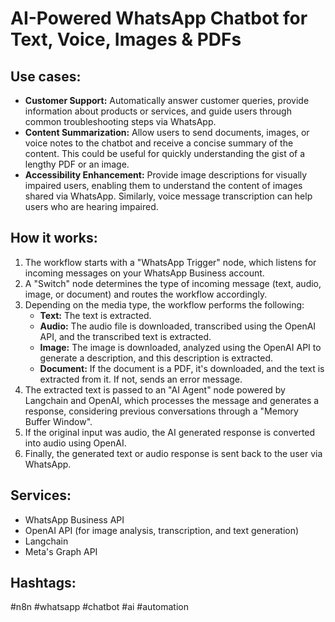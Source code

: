 # AI-Powered WhatsApp Chatbot for Text, Voice, Images & PDFs

## Use cases:

- **Customer Support:** Automatically answer customer queries, provide information about products or services, and guide users through common troubleshooting steps via WhatsApp.
- **Content Summarization:** Allow users to send documents, images, or voice notes to the chatbot and receive a concise summary of the content. This could be useful for quickly understanding the gist of a lengthy PDF or an image.
- **Accessibility Enhancement:** Provide image descriptions for visually impaired users, enabling them to understand the content of images shared via WhatsApp. Similarly, voice message transcription can help users who are hearing impaired.

## How it works:

1.  The workflow starts with a "WhatsApp Trigger" node, which listens for incoming messages on your WhatsApp Business account.
2.  A "Switch" node determines the type of incoming message (text, audio, image, or document) and routes the workflow accordingly.
3.  Depending on the media type, the workflow performs the following:
    *   **Text:** The text is extracted.
    *   **Audio:** The audio file is downloaded, transcribed using the OpenAI API, and the transcribed text is extracted.
    *   **Image:** The image is downloaded, analyzed using the OpenAI API to generate a description, and this description is extracted.
    *   **Document:** If the document is a PDF, it's downloaded, and the text is extracted from it. If not, sends an error message.
4.  The extracted text is passed to an "AI Agent" node powered by Langchain and OpenAI, which processes the message and generates a response, considering previous conversations through a "Memory Buffer Window".
5.  If the original input was audio, the AI generated response is converted into audio using OpenAI.
6.  Finally, the generated text or audio response is sent back to the user via WhatsApp.

## Services:

-   WhatsApp Business API
-   OpenAI API (for image analysis, transcription, and text generation)
-   Langchain
-   Meta's Graph API

## Hashtags:

#n8n #whatsapp #chatbot #ai #automation
